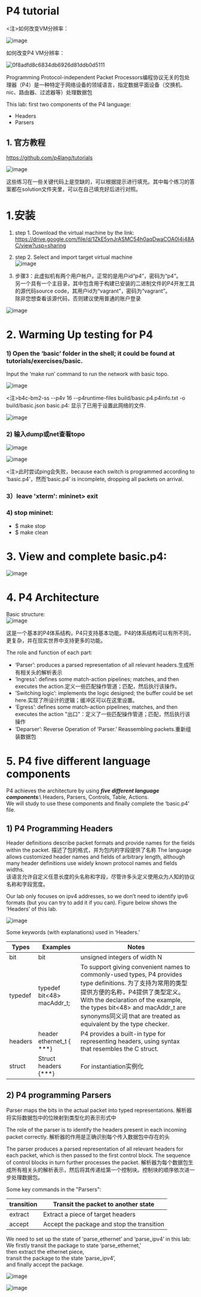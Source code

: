 # P4 tutorial

<注>如何改变VM分辨率：

![image](https://user-images.githubusercontent.com/58734009/194343297-6ab246f9-1e06-45c9-9e0e-c97a03ea44b7.png)

如何改变P4 VM分辨率：

![0f8adfd8c6834db6926d81ddb0d5111](https://user-images.githubusercontent.com/58734009/194344472-c9772e9c-053e-431f-a4f5-8abadd9674b3.jpg)


Programming Protocol-independent Packet Processors编程协议无关的包处理器（P4）是一种特定于网络设备的领域语言，指定数据平面设备（交换机、nic、路由器、过滤器等）处理数据包

This lab:  first two components of the P4 language: 
* Headers
* Parsers

## 1. 官方教程
https://github.com/p4lang/tutorials

![image](https://user-images.githubusercontent.com/58734009/194260467-ce81db56-04a3-4bc6-96b4-5cb2630eace3.png)

这些练习在一些关键代码上是空缺的，可以根据提示进行填充。其中每个练习的答案都在solution文件夹里，可以在自己填充好后进行对照。


# 1.安装
1) step 1. Download the virtual machine by the link:\
https://drive.google.com/file/d/1ZkE5ynJrASMC54h0aqDwaCOA0I4i48AC/view?usp=sharing

2) step 2. Select and import target virtual machine\
![image](https://user-images.githubusercontent.com/58734009/194266967-ede47623-55f7-4dce-8dd7-ae2a8a97bd98.png)

3) 步骤3：此虚拟机有两个用户帐户。正常的是用户id“p4”，密码为“p4”。\
另一个具有一个主目录，其中包含用于构建已安装的二进制文件的P4开发工具的源代码source code，其用户id为“vagrant”，密码为“vagrant”。\
除非您想查看该源代码，否则建议使用普通的账户登录

![image](https://user-images.githubusercontent.com/58734009/194339115-17d9aeb9-56ab-4977-a623-fb28a4efc185.png)


# 2. Warming Up testing for P4

### 1) Open the ‘basic’ folder in the shell; it could be found at tutorials/exercises/basic.

Input the ‘make run’ command to run the network with basic topo.

![image](https://user-images.githubusercontent.com/58734009/194344889-6cf1c065-47e4-4205-8a48-73b19639ada1.png)

<注>b4c-bm2-ss --p4v 16 --p4runtime-files build/basic.p4.p4info.txt -o build/basic.json basic.p4: 显示了已用于设置此网络的文件.

![image](https://user-images.githubusercontent.com/58734009/194347695-880173ea-deec-4b1a-a4b0-6b02a45dfb63.png)

### 2) 输入dump或net查看topo
![image](https://user-images.githubusercontent.com/58734009/194347979-a4cf60d3-52a3-4257-b6af-897961f8d1f1.png)

![image](https://user-images.githubusercontent.com/58734009/194348033-57d96a57-add8-48e6-8d0f-ddd7a1a3c9f9.png)

<注>此时尝试ping会失败，because each switch is programmed according to ‘basic.p4'，然而‘basic.p4’ is incomplete, dropping all packets on arrival.

### 3）leave 'xterm': mininet> exit

### 4) stop mininet: 
* $ make stop
* $ make clean


# 3. View and complete basic.p4:

![image](https://user-images.githubusercontent.com/58734009/194349778-467d0b70-98a4-4291-b6c2-919f5dd81d03.png)

# 4. P4 Architecture
Basic structure:\
![image](https://user-images.githubusercontent.com/58734009/194351209-fb8bc925-6182-40a6-80ac-21c7a7c8c2c6.png)

这是一个基本的P4体系结构，P4只支持基本功能。P4的体系结构可以有所不同，更复杂，并在现实世界中支持更多的功能。

The role and function of each part:
* ‘Parser’: produces a parsed representation of all relevant headers.生成所有相关头的解析表示
* ‘Ingress’: defines some match-action pipelines; matches, and then executes the action.定义一些匹配操作管道；匹配，然后执行该操作。
* ‘Switching logic’: implements the logic designed; the buffer could be set here.实现了所设计的逻辑；缓冲区可以在这里设置。
* ‘Egress’: defines some match-action pipelines; matches, and then executes the action "出口"：定义了一些匹配操作管道；匹配，然后执行该操作
* ‘Deparser’: Reverse Operation of ‘Parser.’ Reassembling packets.重新组装数据包

# 5. P4 five different language components
P4 achieves the architecture by using ***five different language components***:\ 
Headers, Parsers, Controls, Table, Actions.\
We will study to use these components and finally complete the ‘basic.p4’ file.


## 1) P4 Programming Headers

Header definitions describe packet formats and provide names for the fields within the packet. 描述了包的格式，并为包内的字段提供了名称
The language allows customized header names and fields of arbitrary length, although many header definitions use widely known protocol names and fields widths.\
该语言允许自定义任意长度的头名称和字段，尽管许多头定义使用众为人知的协议名称和字段宽度。

Our lab only focuses on ipv4 addresses, so we don’t need to identify ipv6 formats (but you can try to add it if you can). Figure below shows the ‘Headers’ of this lab.

![image](https://user-images.githubusercontent.com/58734009/194354096-e2bd82e3-3e68-434b-b222-6ec286810c5d.png)

Some keywords (with explanations) used in ‘Headers.’

|Types |Examples |Notes |
| ---- | ---- | ---- |
| bit | bit<N> | unsigned integers of width N |
| typedef | typedef bit<48> macAddr_t; | To support giving convenient names to commonly-used types, P4 provides type definitions. 为了支持为常用的类型提供方便的名称，P4提供了类型定义。With the declaration of the example, the types bit<48> and macAddr_t are synonyms同义词 that are treated as equivalent by the type checker. |
| headers | header ethernet_t { ***} | P4 provides a built-in type for representing headers, using syntax that resembles the C struct. |
| struct | Struct headers {***} | For instantiation实例化 |


## 2) P4 programming Parsers
Parser maps the bits in the actual packet into typed representations. 解析器将实际数据包中的位映射到类型化的表示形式中
  
The role of the parser is to identify the headers present in each incoming packet correctly. 解析器的作用是正确识别每个传入数据包中存在的头

The parser produces a parsed representation of all relevant headers for each packet, which is then passed to the first control block. The sequence of control blocks in turn further processes the packet.  解析器为每个数据包生成所有相关头的解析表示，然后将其传递给第一个控制块。控制块的顺序依次进一步处理数据包。
  
Some key commands in the "Parsers":

|transition |Transit the packet to another state |
  | ---- | ---- |
|extract |Extract a piece of target headers |
|accept |Accept the package and stop the transition |
  
We need to set up the state of ‘parse_ethernet’ and ‘parse_ipv4’ in this lab:\
We firstly transit the package to state ‘parse_ethernet,’ \
then extract the ethernet piece, \
transit the package to the state ‘parse_ipv4’, \
and finally accept the package.

![image](https://user-images.githubusercontent.com/58734009/195543319-6e885ed9-0ca7-414d-bd6a-466542ccf542.png)

![image](https://user-images.githubusercontent.com/58734009/195543361-ff10b8f4-3e72-470e-a1ed-f3b2cb31dac0.png)
